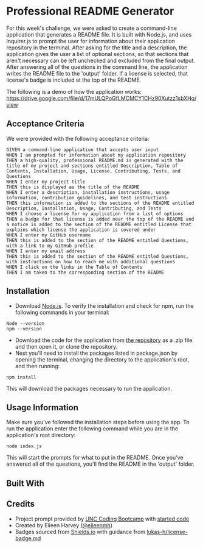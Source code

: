 # Professional README Generator

For this week's challenge, we were asked to create a command-line application that generates a README file. It is built with Node.js, and uses Inquirer.js to prompt the user for information about their application repository in the terminal. After asking for the title and a description, the application gives the user a list of optional sections, so that sections that aren't necessary can be left unchecked and excluded from the final output. After answering all of the questions in the command line, the application writes the README file to the 'output' folder. If a license is selected, that license's badge is included at the top of the README.

The following is a demo of how the application works:
https://drive.google.com/file/d/17mULQPoGfLMCMCY1CHz90Xutzz1sbXHq/view

## Acceptance Criteria
We were provided with the following acceptance criteria:
```
GIVEN a command-line application that accepts user input
WHEN I am prompted for information about my application repository
THEN a high-quality, professional README.md is generated with the title of my project and sections entitled Description, Table of Contents, Installation, Usage, License, Contributing, Tests, and Questions
WHEN I enter my project title
THEN this is displayed as the title of the README
WHEN I enter a description, installation instructions, usage information, contribution guidelines, and test instructions
THEN this information is added to the sections of the README entitled Description, Installation, Usage, Contributing, and Tests
WHEN I choose a license for my application from a list of options
THEN a badge for that license is added near the top of the README and a notice is added to the section of the README entitled License that explains which license the application is covered under
WHEN I enter my GitHub username
THEN this is added to the section of the README entitled Questions, with a link to my GitHub profile
WHEN I enter my email address
THEN this is added to the section of the README entitled Questions, with instructions on how to reach me with additional questions
WHEN I click on the links in the Table of Contents
THEN I am taken to the corresponding section of the README
```
## Installation

- Download [Node.js](https://nodejs.dev/en/download/). To verify the installation and check for npm, run the following commands in your terminal:
```
Node --version
npm --version
```
- Download the code for the application from [the repository](https://github.com/eileenmh/README-generator) as a .zip file and then open it, or clone the repository.
- Next you'll need to install the packages listed in package.json by opening the terminal, changing the directory to the application's root, and then running:
```
npm install
``` 
This will download the packages necessary to run the application.


## Usage Information
Make sure you've followed the installation steps before using the app.
To run the application enter the following command while you are in the application's root directory:
```
node index.js
```
This will start the prompts for what to put in the README. Once you've answered all of the questions, you'll find the README in the 'output' folder.

## Built With

## Credits

- Project prompt provided by [UNC Coding Bootcamp](https://bootcamp.unc.edu/coding/) with [started code](https://github.com/coding-boot-camp/potential-enigma)
- Created by Eileen Harvey ([@eileenmh](https://github.com/eileenmh))
- Badges sourced from [Shields.io](https://shields.io/) with guidance from [lukas-h/license-badge.md](https://gist.github.com/lukas-h/2a5d00690736b4c3a7ba)
